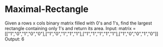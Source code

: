 # Maximal-Rectangle
Given a rows x cols binary matrix filled with 0's and 1's,
find the largest rectangle containing only 1's and return its area.
Input: matrix = [["1","0","1","0","0"],["1","0","1","1","1"],["1","1","1","1","1"],["1","0","0","1","0"]]
Output: 6
